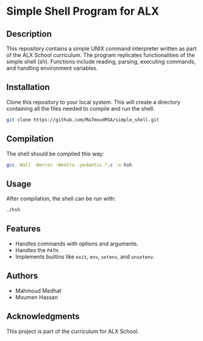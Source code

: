 
# Simple Shell Program for ALX

## Description
This repository contains a simple UNIX command interpreter written as part of the ALX School curriculum. The program replicates functionalities of the simple shell (sh). Functions include reading, parsing, executing commands, and handling environment variables.

## Installation
Clone this repository to your local system. This will create a directory containing all the files needed to compile and run the shell.


```bash
git clone https://github.com/Ma7moudMSA/simple_shell.git
```

## Compilation
The shell should be compiled this way:

```bash
gcc -Wall -Werror -Wextra -pedantic *.c -o hsh
```

## Usage
After compilation, the shell can be run with:

```bash
./hsh
```

## Features
- Handles commands with options and arguments.
- Handles the `PATH`.
- Implements builtins like `exit`, `env`, `setenv`, and `unsetenv`.

## Authors
- Mahmoud Medhat
- Moumen Hassan

## Acknowledgments

This project is part of the curriculum for ALX School.




